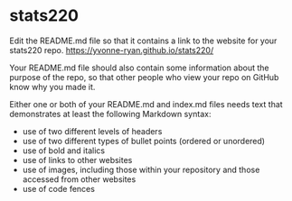 # stats220

Edit the README.md file so that it contains a link to the website for your stats220 repo.
https://yvonne-ryan.github.io/stats220/

Your README.md file should also contain some information about the purpose of the repo, so that other people who view your repo on GitHub know why you made it.

Either one or both of your README.md and index.md files needs text that demonstrates at least the following Markdown syntax:
* use of two different levels of headers
* use of two different types of bullet points (ordered or unordered)
* use of bold and italics
* use of links to other websites
* use of images, including those within your repository and those accessed from other websites
* use of code fences
